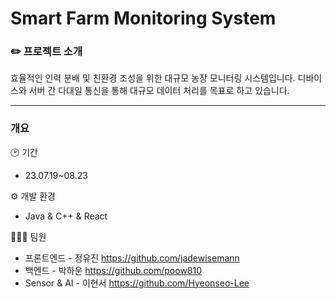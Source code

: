 # Smart Farm Monitoring System


### ✏️ 프로젝트 소개

효율적인 인력 분배 및 친환경 조성을 위한 대규모 농장 모니터링 시스템입니다.  디바이스와 서버 간 다대일 통신을 통해 대규모 데이터 처리를 목표로 하고 있습니다.

---

### 개요

🕑 기간

- 23.07.19~08.23

⚙️ 개발 환경

- Java & C++ & React

👨‍👧‍👦 팀원

- 프론트엔드 - 정유진 https://github.com/jadewisemann
- 백엔드 - 박하운 https://github.com/poow810
- Sensor & AI - 이현서 https://github.com/Hyeonseo-Lee
